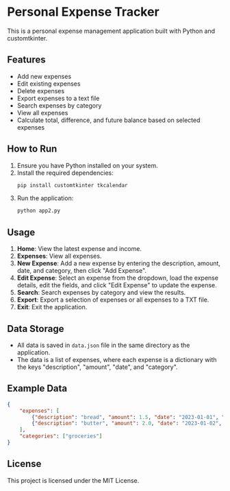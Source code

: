 # Personal Expense Tracker

This is a personal expense management application built with Python and customtkinter.

## Features
- Add new expenses
- Edit existing expenses
- Delete expenses
- Export expenses to a text file
- Search expenses by category
- View all expenses
- Calculate total, difference, and future balance based on selected expenses

## How to Run
1. Ensure you have Python installed on your system.
2. Install the required dependencies:
   ```bash
   pip install customtkinter tkcalendar
   ```
3. Run the application:
   ```bash
   python app2.py
   ```

## Usage
1. **Home**: View the latest expense and income.
2. **Expenses**: View all expenses.
3. **New Expense**: Add a new expense by entering the description, amount, date, and category, then click "Add Expense".
4. **Edit Expense**: Select an expense from the dropdown, load the expense details, edit the fields, and click "Edit Expense" to update the expense.
5. **Search**: Search expenses by category and view the results.
6. **Export**: Export a selection of expenses or all expenses to a TXT file.
7. **Exit**: Exit the application.

## Data Storage
- All data is saved in `data.json` file in the same directory as the application.
- The data is a list of expenses, where each expense is a dictionary with the keys "description", "amount", "date", and "category".

## Example Data
```json
{
    "expenses": [
        {"description": "bread", "amount": 1.5, "date": "2023-01-01", "category": "groceries"},
        {"description": "butter", "amount": 2.0, "date": "2023-01-02", "category": "groceries"}
    ],
    "categories": ["groceries"]
}
```

## License
This project is licensed under the MIT License.
